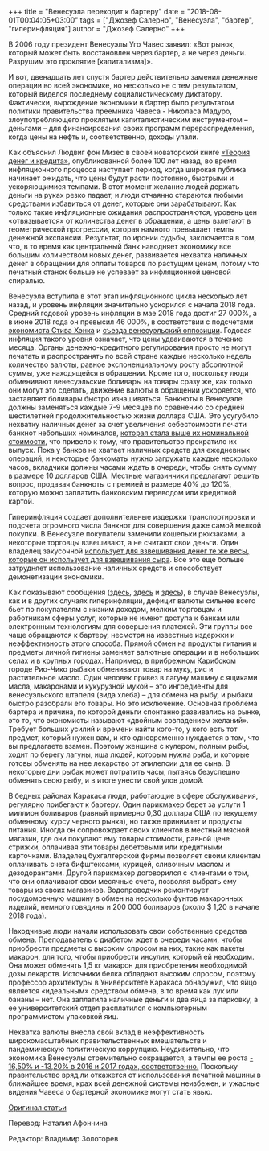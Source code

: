 +++
title = "Венесуэла переходит к бартеру"
date = "2018-08-01T00:04:05+03:00"
tags = ["Джозеф Салерно", "Венесуэла", "бартер", "гиперинфляция"]
author = "Джозеф Салерно"
+++

В 2006 году президент Венесуэлы Уго Чавес заявил: «Вот рынок, который может
быть восстановлен через бартер, а не через деньги. Разрушим это проклятие
[капитализма]».

И вот, двенадцать лет спустя бартер действительно заменил денежные операции
во всей экономике, но несколько не с тем результатом, который виделся последнему
социалистическому диктатору. Фактически, вырождение экономики в бартер было
результатом политики правительства преемника Чавеса - Николаса Мадуро,
злоупотребляющего проклятым капиталистическим инструментом – деньгами – для
финансирования своих программ
перераспределения, когда цены на нефть и, соответственно, доходы упали.

Как объяснил Людвиг фон Мизес в своей новаторской книге
[«Теория денег и кредита»](https://mises.org/sites/default/files/The%20Theory%20of%20Money%20and%20Credit_3.pdf),
опубликованной более 100 лет назад, во время инфляционного процесса наступает
период, когда широкая публика начинает ожидать, что цены будут расти постоянно,
быстрыми и ускоряющимися темпами. В этот момент желание людей держать деньги на
руках резко падает, и люди отчаянно стараются любыми средствами избавиться от
денег, которые они зарабатывают. Как только такие инфляционные ожидания
распространяются, уровень цен «отвязывается» от количества денег в обращении,
а цены взлетают в геометрической прогрессии, которая намного превышает темпы
денежной экспансии. Результат, по иронии судьбы, заключается в том, что, в то
время как центральный банк наводняет экономику все большим количеством новых
денег, развивается нехватка наличных денег в обращении для оплаты товаров по
растущим ценам, потому что печатный станок больше не успевает за инфляционной
ценовой спиралью.

Венесуэла вступила в этот этап инфляционного цикла несколько лет назад, и
уровень инфляции значительно ускорился с начала 2018 года. Средний годовой
уровень инфляции в мае 2018 года достиг 27 000%, а в июне 2018 года он
превысил 46 000%, в соответствии с подсчетами
[экономиста Стива Хэнка](https://www.forbes.com/sites/stevehanke/2018/05/31/venezuelas-inflation-breaches-25000/#58a26c886d57)
и
[съезда венесуэльский оппозиции](https://tradingeconomics.com/venezuela/inflation-cpi).
Годовая инфляция такого уровня означает, что цены удваиваются в течение месяца.
Органы денежно-кредитного регулирования просто не могут печатать и
распространять по всей стране каждые несколько недель количество валюты,
равное экспоненциальному росту абсолютной суммы, уже находящейся в обращении.
Кроме того, поскольку люди обменивают венесуэльские боливары на товары сразу же,
как только они могут это сделать, движение валюты в обращении ускоряется, что
заставляет боливары быстро изнашиваться. Банкноты в Венесуэле должны заменяться
каждые 7-9 месяцев по сравнению со средней шестилетней продолжительностью жизни
доллара США. Это усугубило нехватку наличных денег за счет увеличения
себестоимости печати банкнот небольших номиналов,
[которая стала выше их номинальной стоимости](https://www.wsj.com/articles/inflation-wrought-venezuela-orders-bank-notes-by-the-planeload-1454538101),
что привело к тому, что правительство прекратило их выпуск. Пока у банков не
хватает наличных средств для ежедневных операций, и некоторые банкоматы нужно
загружать каждые несколько часов, вкладчики должны часами ждать в очереди, чтобы
снять сумму в размере 10 долларов США. Местные магазинчики предлагают решить
вопрос, продавая банкноты с премией в размере 40% до 120%, которую можно
заплатить банковским переводом или кредитной картой.

Гиперинфляция создает дополнительные издержки транспортировки и подсчета
огромного числа банкнот для совершения даже самой мелкой покупки. В Венесуэле
покупатели заменили кошельки рюкзаками, а некоторые торговцы взвешивают, а не
считают свои деньги. Один владелец закусочной
[использует для взвешивания денег те же весы, которые он использует для взвешивания сыра](https://www.independent.co.uk/news/world/americas/venezuelas-currency-hyper-inflation-oil-crisis-devalued-shop-keepers-weigh-notes-a7443596.html).
Все это еще больше затрудняет использование наличных средств и способствует
демонетизации экономики.

Как показывают сообщения
([здесь](https://www.reuters.com/article/us-venezuela-barter/fish-for-flour-barter-is-the-new-currency-in-collapsing-venezuela-idUSKBN1JT1UM), [здесь](https://www.miamiherald.com/news/nation-world/world/americas/venezuela/article194511929.html)
и
[здесь](https://www.wsj.com/articles/how-fast-are-prices-skyrocketing-in-venezuela-see-exhibit-a-the-egg-1517832001)),
в случае Венесуэлы, как и в других случаях гиперинфляции, дефицит валюты сильнее
всего бьет по покупателям с низким доходом, мелким торговцам и работникам сферы
услуг, которые не имеют доступа к банкам или электронным технологиям для
совершения платежей. Эти группы все чаще обращаются к бартеру, несмотря на
известные издержки и неэффективность этого способа. Прямой обмен на продукты
питания и предметы личной гигиены заменяет валютные операции и в небольших селах
и в крупных городах. Например, в прибрежном Карибском городе Рио-Чико рыбаки
обменивают товар на муку, рис и растительное масло. Один человек привез в лагуну
машину с ящиками масла, макаронами и кукурузной мукой – это ингредиенты для
венесуэльского штапеля (вида хлеба) – для обмена на рыбу, и рыбаки быстро
разобрали его товары. Но это исключение. Основная проблема бартера и причина,
по которой деньги спонтанно развивались на рынке, это то, что экономисты
называют «двойным совпадением желаний». Требует больших усилий и времени найти
кого-то, у кого есть тот предмет, который нужен вам, и кто одновременно
нуждается в том, что вы предлагаете взамен. Поэтому женщина с кулером, полным
рыбы, ходит по берегу лагуны, ища людей, которым нужна рыба, и которые готовы
обменять на нее лекарство от эпилепсии для ее сына. В некоторые дни рыбак может
потратить часы, пытаясь безуспешно обменять свою рыбу, и в итоге унести свой
улов домой.

В бедных районах Каракаса люди, работающие в сфере обслуживания, регулярно
прибегают к бартеру. Один парикмахер берет за услуги 1 миллион боливаров
(равный примерно 0,30 доллара США по текущему обменному курсу черного рынка),
но также принимает и продукты питания. Иногда он сопровождает своих клиентов в
местный мясной магазин, где они покупают ему товары стоимости, равной цене
стрижки, оплачивая эти товары дебетовыми или кредитными карточками. Владелец
бухгалтерской фирмы позволяет своим клиентам оплачивать счета бифштексами,
курицей, сливочным маслом и дезодорантами. Другой парикмахер договорился с
клиентами о том, что они оплачивают свои месячные счета, позволяя выбрать ему
товары из своих магазинов. Водопроводчик ремонтирует посудомоечную машину в
обмен на несколько фунтов макаронных изделий, немного говядины и 200 000
боливаров (около $ 1,20 в начале 2018 года).

Находчивые люди начали использовать свои собственные средства обмена.
Преподаватель с диабетом ждет в очереди часами, чтобы приобрести предметы с
высоким спросом на них, такие как пакеты макарон, для того, чтобы приобрести
инсулин, который ей необходим. Она может обменять 1,5 кг макарон для
приобретения необходимой дозы лекарств. Источники белка обладают высоким
спросом, поэтому профессор архитектуры в Университете Каракаса обнаружил, что
яйцо является «идеальным» средством обмена, в то время как лук или бананы – нет.
Она заплатила наличные деньги и два яйца за парковку, а ее университетский отдел
расплатился с компьютерным программистом упаковкой яиц.

Нехватка валюты внесла свой вклад в неэффективность широкомасштабных
правительственных вмешательств и пандемическую политическую коррупцию.
Неудивительно, что экономика Венесуэлы стремительно сокращается, а темпы
ее роста
[- 16,50% и -13,20% в 2016 и 2017 годах, соответственно.](https://tradingeconomics.com/venezuela/gdp-growth-annual)
Поскольку правительство вряд ли откажется от использования печатной машины в
ближайшее время, крах всей денежной системы неизбежен, и ужасные видения Чавеса
о бартерной экономике могут стать явью.

[Оригинал статьи](https://mises.org/wire/venezuela-turns-barter)

Перевод: Наталия Афончина

Редактор: Владимир Золоторев

